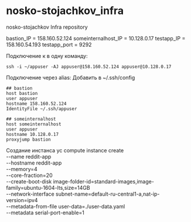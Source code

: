 # nosko-stojachkov_infra
nosko-stojachkov Infra repository

bastion_IP = 158.160.52.124
someinternalhost_IP = 10.128.0.17
testapp_IP = 158.160.54.193
testapp_port = 9292


Подключение к в одну команду:
```
ssh -i ~/appuser -AJ appuser@158.160.52.124 appuser@10.128.0.17
```


Подключение через alias:
Добавить в ~/.ssh/config
```
## bastion
host bastion
user appuser
hostname 158.160.52.124
IdentityFile ~/.ssh/appuser

## someinternalhost
host someinternalhost
user appuser
hostname 10.128.0.17
proxyjump bastion
```

Создание инстанса
yc compute instance create \
  --name reddit-app \
  --hostname reddit-app \
  --memory=4 \
  --core-fraction=20 \
  --create-boot-disk image-folder-id=standard-images,image-family=ubuntu-1604-lts,size=14GB \
  --network-interface subnet-name=default-ru-central1-a,nat-ip-version=ipv4 \
  --metadata-from-file user-data=./user-data.yaml \
  --metadata serial-port-enable=1
